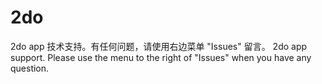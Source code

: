 # 2do

2do app 技术支持。有任何问题，请使用右边菜单 "Issues" 留言。
2do app support. Please use the menu to the right of "Issues" when you have any question.
